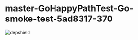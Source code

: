# master-GoHappyPathTest-Go-smoke-test-5ad8317-370

![depshield](https://depshield.sonatype.org/badges/depshield-prod/master-GoHappyPathTest-Go-smoke-test-5ad8317-370/depshield.svg)